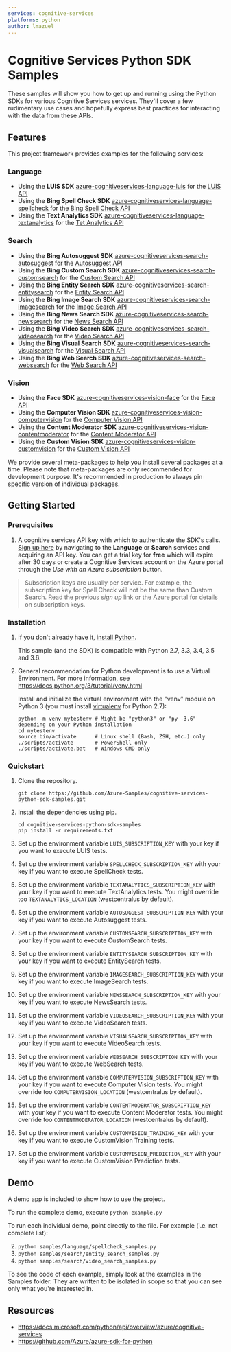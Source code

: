 ```yaml
---
services: cognitive-services
platforms: python
author: lmazuel
---
```


# Cognitive Services Python SDK Samples

These samples will show you how to get up and running using the Python SDKs for various Cognitive Services services. They'll cover a few rudimentary use cases and hopefully express best practices for interacting with the data from these APIs.

## Features

This project framework provides examples for the following services:

### Language

* Using the **LUIS SDK** [azure-cognitiveservices-language-luis](http://pypi.python.org/pypi/azure-cognitiveservices-language-luis) for the [LUIS API](https://azure.microsoft.com/services/cognitive-services/language-understanding-intelligent-service/)
* Using the **Bing Spell Check SDK** [azure-cognitiveservices-language-spellcheck](http://pypi.python.org/pypi/azure-cognitiveservices-language-spellcheck) for the [Bing Spell Check API](https://azure.microsoft.com/services/cognitive-services/spell-check/)
* Using the **Text Analytics SDK** [azure-cognitiveservices-language-textanalytics](http://pypi.python.org/pypi/azure-cognitiveservices-language-textanalytics) for the [Tet Analytics API](https://azure.microsoft.com/services/cognitive-services/text-analytics/)

### Search

* Using the **Bing Autosuggest SDK** [azure-cognitiveservices-search-autosuggest](http://pypi.python.org/pypi/azure-cognitiveservices-search-autosuggest) for the [Autosuggest API](https://azure.microsoft.com/services/cognitive-services/autosuggest/)
* Using the **Bing Custom Search SDK** [azure-cognitiveservices-search-customsearch](http://pypi.python.org/pypi/azure-cognitiveservices-search-customsearch) for the [Custom Search API](https://azure.microsoft.com/services/cognitive-services/bing-custom-search/)
* Using the **Bing Entity Search SDK** [azure-cognitiveservices-search-entitysearch](http://pypi.python.org/pypi/azure-cognitiveservices-search-entitysearch) for the [Entity Search API](https://azure.microsoft.com/services/cognitive-services/bing-entity-search-api/)
* Using the **Bing Image Search SDK** [azure-cognitiveservices-search-imagesearch](http://pypi.python.org/pypi/azure-cognitiveservices-search-imagesearch) for the [Image Search API](https://azure.microsoft.com/services/cognitive-services/bing-image-search-api/)
* Using the **Bing News Search SDK** [azure-cognitiveservices-search-newssearch](http://pypi.python.org/pypi/azure-cognitiveservices-search-newssearch) for the [News Search API](https://azure.microsoft.com/services/cognitive-services/bing-news-search-api/)
* Using the **Bing Video Search SDK** [azure-cognitiveservices-search-videosearch](http://pypi.python.org/pypi/azure-cognitiveservices-search-videosearch) for the [Video Search API](https://azure.microsoft.com/services/cognitive-services/bing-video-search-api/)
* Using the **Bing Visual Search SDK** [azure-cognitiveservices-search-visualsearch](http://pypi.python.org/pypi/azure-cognitiveservices-search-visualsearch) for the [Visual Search API](https://azure.microsoft.com/services/cognitive-services/bing-visual-search-api/)
* Using the **Bing Web Search SDK** [azure-cognitiveservices-search-websearch](http://pypi.python.org/pypi/azure-cognitiveservices-search-websearch) for the [Web Search API](https://azure.microsoft.com/services/cognitive-services/bing-web-search-api/)

### Vision

* Using the **Face SDK** [azure-cognitiveservices-vision-face](http://pypi.python.org/pypi/azure-cognitiveservices-vision-face) for the [Face API](https://azure.microsoft.com/services/cognitive-services/face/)
* Using the **Computer Vision SDK** [azure-cognitiveservices-vision-computervision](http://pypi.python.org/pypi/azure-cognitiveservices-vision-computervision) for the [Computer Vision API](https://azure.microsoft.com/services/cognitive-services/computer-vision/)
* Using the **Content Moderator SDK** [azure-cognitiveservices-vision-contentmoderator](http://pypi.python.org/pypi/azure-cognitiveservices-vision-contentmoderator) for the [Content Moderator API](https://azure.microsoft.com/services/cognitive-services/content-moderator/)
* Using the **Custom Vision SDK** [azure-cognitiveservices-vision-customvision](http://pypi.python.org/pypi/azure-cognitiveservices-vision-customvision) for the [Custom Vision API](https://azure.microsoft.com/services/cognitive-services/custom-vision-service/)

We provide several meta-packages to help you install several packages at a time. Please note that meta-packages are only recommended for development purpose. It's recommended in production to always pin specific version of individual packages.

## Getting Started

### Prerequisites

1.  A cognitive services API key with which to authenticate the SDK's calls. [Sign up here](https://azure.microsoft.com/services/cognitive-services/directory/) by navigating to the **Language** or **Search** services and acquiring an API key. You can get a trial key for **free** which will expire after 30 days or create a Cognitive Services account on the Azure portal through the *Use with an Azure subscription* button.

> Subscription keys are usually per service. For example, the subscription key for Spell Check will not be the same than Custom Search. Read the previous *sign up* link or the Azure portal for details on subscription keys.

### Installation

1.  If you don't already have it, [install Python](https://www.python.org/downloads/).

    This sample (and the SDK) is compatible with Python 2.7, 3.3, 3.4, 3.5 and 3.6.

2.  General recommendation for Python development is to use a Virtual Environment.
    For more information, see https://docs.python.org/3/tutorial/venv.html

    Install and initialize the virtual environment with the "venv" module on Python 3 (you must install [virtualenv](https://pypi.python.org/pypi/virtualenv) for Python 2.7):

    ```
    python -m venv mytestenv # Might be "python3" or "py -3.6" depending on your Python installation
    cd mytestenv
    source bin/activate      # Linux shell (Bash, ZSH, etc.) only
    ./scripts/activate       # PowerShell only
    ./scripts/activate.bat   # Windows CMD only
    ```

### Quickstart

1.  Clone the repository.

    ```
    git clone https://github.com/Azure-Samples/cognitive-services-python-sdk-samples.git
    ```

2.  Install the dependencies using pip.

    ```
    cd cognitive-services-python-sdk-samples
    pip install -r requirements.txt
    ```

4.  Set up the environment variable `LUIS_SUBSCRIPTION_KEY` with your key if you want to execute LUIS tests.
4.  Set up the environment variable `SPELLCHECK_SUBSCRIPTION_KEY` with your key if you want to execute SpellCheck tests.
4.  Set up the environment variable `TEXTANALYTICS_SUBSCRIPTION_KEY` with your key if you want to execute TextAnalytics tests. You might override too `TEXTANALYTICS_LOCATION` (westcentralus by default).
3.  Set up the environment variable `AUTOSUGGEST_SUBSCRIPTION_KEY` with your key if you want to execute Autosuggest tests.
3.  Set up the environment variable `CUSTOMSEARCH_SUBSCRIPTION_KEY` with your key if you want to execute CustomSearch tests.
3.  Set up the environment variable `ENTITYSEARCH_SUBSCRIPTION_KEY` with your key if you want to execute EntitySearch tests.
4.  Set up the environment variable `IMAGESEARCH_SUBSCRIPTION_KEY` with your key if you want to execute ImageSearch tests.
4.  Set up the environment variable `NEWSSEARCH_SUBSCRIPTION_KEY` with your key if you want to execute NewsSearch tests.
4.  Set up the environment variable `VIDEOSEARCH_SUBSCRIPTION_KEY` with your key if you want to execute VideoSearch tests.
4.  Set up the environment variable `VISUALSEARCH_SUBSCRIPTION_KEY` with your key if you want to execute VideoSearch tests.
4.  Set up the environment variable `WEBSEARCH_SUBSCRIPTION_KEY` with your key if you want to execute WebSearch tests.
4.  Set up the environment variable `COMPUTERVISION_SUBSCRIPTION_KEY` with your key if you want to execute Computer Vision tests. You might override too `COMPUTERVISION_LOCATION` (westcentralus by default).
4.  Set up the environment variable `CONTENTMODERATOR_SUBSCRIPTION_KEY` with your key if you want to execute Content Moderator tests. You might override too `CONTENTMODERATOR_LOCATION` (westcentralus by default).
4.  Set up the environment variable `CUSTOMVISION_TRAINING_KEY` with your key if you want to execute CustomVision Training tests.
4.  Set up the environment variable `CUSTOMVISION_PREDICTION_KEY` with your key if you want to execute CustomVision Prediction tests.

## Demo

A demo app is included to show how to use the project.

To run the complete demo, execute `python example.py`

To run each individual demo, point directly to the file. For example (i.e. not complete list):

2. `python samples/language/spellcheck_samples.py`
1. `python samples/search/entity_search_samples.py`
2. `python samples/search/video_search_samples.py`

To see the code of each example, simply look at the examples in the Samples folder. They are written to be isolated in scope so that you can see only what you're interested in.

## Resources

- https://docs.microsoft.com/python/api/overview/azure/cognitive-services
- https://github.com/Azure/azure-sdk-for-python
